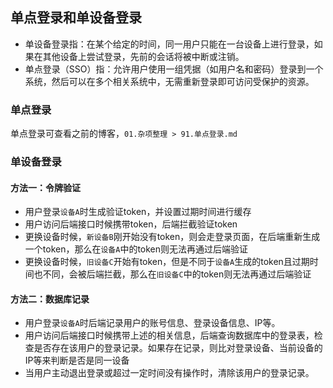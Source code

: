 ## 单点登录和单设备登录

* 单设备登录指：在某个给定的时间，同一用户只能在一台设备上进行登录，如果在其他设备上尝试登录，先前的会话将被中断或注销。
* 单点登录（SSO）指：允许用户使用一组凭据（如用户名和密码）登录到一个系统，然后可以在多个相关系统中，无需重新登录即可访问受保护的资源。

### 单点登录

单点登录可查看之前的博客，`01.杂项整理 > 91.单点登录.md`

### 单设备登录

#### 方法一：令牌验证

* 用户登录`设备A`时生成验证token，并设置过期时间进行缓存
* 用户访问后端接口时候携带token，后端拦截验证token
* 更换设备时候，`新设备B`刚开始没有token，则会走登录页面，在后端重新生成一个token，那么在`设备A`中的token则无法再通过后端验证
* 更换设备时候，`旧设备C`开始有token，但是不同于`设备A`生成的token且过期时间也不同，会被后端拦截，那么在`旧设备C`中的token则无法再通过后端验证

#### 方法二：数据库记录

* 用户登录`设备A`时后端记录用户的账号信息、登录设备信息、IP等。
* 用户访问后端接口时候携带上述的相关信息，后端查询数据库中的登录表，检查是否存在该用户的登录记录。如果存在记录，则比对登录设备、当前设备的IP等来判断是否是同一设备
* 当用户主动退出登录或超过一定时间没有操作时，清除该用户的登录记录。
